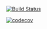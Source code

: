 [![Build Status](https://travis-ci.org/TestArmada/shifu.svg?branch=master)](https://travis-ci.org/TestArmada/shifu)

[![codecov](https://codecov.io/gh/TestArmada/shifu/branch/master/graph/badge.svg)](https://codecov.io/gh/TestArmada/shifu)